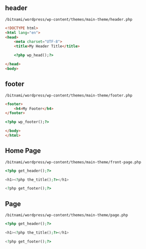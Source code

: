 ## header
`/bitnami/wordpress/wp-content/themes/main-theme/header.php`
```html
<!DOCTYPE html>
<html lang="en">
<head>
	<meta charset="UTF-8">
	<title>My Header Title</title>

    <?php wp_head();?>

</head>
<body>
```


## footer
`/bitnami/wordpress/wp-content/themes/main-theme/footer.php`
```html
<footer>
    <h4>My Footer</h4>
</footer>

<?php wp_footer();?>

</body>
</html>
```


## Home Page
`/bitnami/wordpress/wp-content/themes/main-theme/front-page.php`
```php
<?php get_header();?>

<h1><?php the_title();?></h1>

<?php get_footer();?>
```


## Page
`/bitnami/wordpress/wp-content/themes/main-theme/page.php`
```php
<?php get_header();?>

<h1><?php the_title();?></h1>

<?php get_footer();?>
```
